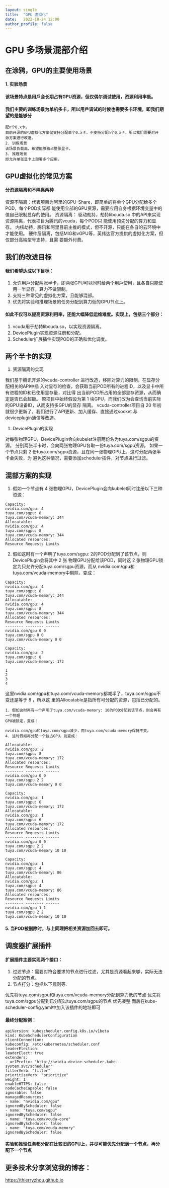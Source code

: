 ```yaml
---
layout: single
title:  "GPU 虚拟化"
date:   2022-10-24 12:00
author_profile: false
---
```


# GPU 多场景混部介绍

## 在涂鸦，GPU的主要使用场景

#### 1. 实验场景

#### 该场景特点是用戶会⻓期占有GPU资源，但仅偶尔调试使用，资源利用率低。

#### 我们主要的训练场景为单机多卡，所以用戶调试的时候也需要多卡环境，即我们期望的是能够分

```
配n个0.x卡。
目前开源的GPU虚拟化方案仅支持分配单个0.x卡，不支持分配n个0.x卡，所以我们需要对开
源方案进行改造。
2. 训练场景
该场景负载高，希望能够独占整张显卡。
3. 推理场景
即允许单张显卡上部署多个应用。
```
## GPU虚拟化的常⻅方案

#### 分资源隔离和不隔离两种

资源不隔离：代表项目为阿里的GPU-Share，即简单的将单个GPU分配给多个POD，每个POD实际都
能使用全部的GPU资源，需要应用自身根据环境变量中的值自己限制显存的使用。
资源隔离：
驱动劫持，劫持libcuda.so 中的API来实现资源隔离，代表项目为腾讯的vcuda，每个POD只
能使用预先分配的算力和显存。
内核劫持，腾讯和阿里目前主推的模式，但不开源，只能在各自的云环境中才能使用。
硬件层隔离，包括MIG和vGPU等，英伟达官方提供的虚拟化方案，但仅部分高端型号支持，且需
要额外付费。

## 我们的改进目标

#### 我们希望达成以下目标：

1. 允许用戶分配两张半卡，即两张GPU可以同时给两个用戶使用，且各自只能使用一半显存，算力不做限制。
2. 支持三种常⻅的虚拟化方案，且能够混部。
3. 优先将实验和推理场景的任务分配到算力低的GPU节点上。

#### 如此不仅可以提高资源利用率，还能大幅降低运维难度。实现上，包括三个部分：

1. vcuda用于劫持libcuda.so，以实现资源隔离。
2. DevicePlugin实现资源注册和分配。
3. Scheduler扩展插件实现POD的正确和优化调度。

## 两个半卡的实现

1. 资源隔离的实现

我们基于腾讯开源的vcuda-controller 进行改造，移除对算力的限制，在显存分配相关的API中插
入对显存的检查，会获取当前POD所有的进程ID，以及显卡中所有进程的ID和已使用显存量，对比得
出当前POD所占用的全部显存资源，从而确定是否已会超额。
原项目中始终假设为第 1 块GPU，而我们改为会查询当前实际的GPU设备ID，从而支持多GPU的显存
隔离。
vcuda-controller项目自 20 年初就很少更新了，我们进行了API更新、加入缓存、直接通过socket
与deviceplugin通信等改造。

1. DevicePlugin的实现

对每张物理GPU，DevicePlugin会向kubelet注册两份名为tuya.com/sgpu的资源。
分别两张半卡时，会向两张物理GPU各取一份tuya.com/sgpu资源。
如果一个节点只剩 2 份tuya.com/sgpu资源，且在同一张物理GPU上，这时分配两张半卡会失败，为
避免这种情况，需要添加scheduler插件，对节点进行过滤。

## 混部方案的实现


1. 假如一个节点有 4 张物理GPU，DevicePlugin会向kubelet同时注册以下三种资源：
```
Capacity:
nvidia.com/gpu: 4
tuya.com/sgpu: 8
tuya.com/vcuda-memory: 344
Allocatable:
nvidia.com/gpu: 4
tuya.com/sgpu: 8
tuya.com/vcuda-memory: 344
Allocated resources:
Resource Requests Limits
```

2. 假如这时有一个声明了tuya.com/sgpu: 2的POD分配到了该节点，则DevicePlugin会将其中 2 张
物理GPU分配给该POD，同时这 2 张物理GPU锁定为只允许分配tuya.com/sgpu资源，而从
nvidia.com/gpu和tuya.com/vcuda-memory中剔除，变成：
```
Capacity:
nvidia.com/gpu: 4
tuya.com/sgpu: 8
tuya.com/vcuda-memory: 344
Allocatable:
nvidia.com/gpu: 4
tuya.com/sgpu: 8
tuya.com/vcuda-memory: 344
Allocated resources:
Resource Requests Limits
-------- -------- ------
nvidia.com/gpu 0 0
tuya.com/sgpu 0 0
tuya.com/vcuda-memory 0 0
```

```
Capacity:
nvidia.com/gpu: 2
tuya.com/sgpu: 8
tuya.com/vcuda-memory: 172
```
```
1
2
3
4
```

这里nvidia.com/gpu和tuya.com/vcuda-memory都减半了，tuya.com/sgpu不变还是等于 8 ，所以这
里的Allocatable是指所有可分配的资源，包括已分配的。

```
1. 假如这时再有一个声明了tuya.com/vcuda-memory: 10的POD分配到该节点，则会再有一个物理
GPU被锁定，变成：
```
```
nvidia.com/gpu和tuya.com/sgpu减少，而tuya.com/vcuda-memory保持不变。
4. 这时假如再分配一个独占GPU，则变成：
```
```
Allocatable:
nvidia.com/gpu: 2
tuya.com/sgpu: 8
tuya.com/vcuda-memory: 172
Allocated resources:
Resource Requests Limits
-------- -------- ------
nvidia.com/gpu 0 0
tuya.com/sgpu 2 2
tuya.com/vcuda-memory 0 0
```

```
Capacity:
nvidia.com/gpu: 1
tuya.com/sgpu: 6
tuya.com/vcuda-memory: 172
Allocatable:
nvidia.com/gpu: 1
tuya.com/sgpu: 6
tuya.com/vcuda-memory: 172
Allocated resources:
Resource Requests Limits
-------- -------- ------
nvidia.com/gpu 0 0
tuya.com/sgpu 2 2
tuya.com/vcuda-memory 10 10
```

```
Capacity:
nvidia.com/gpu: 1
tuya.com/sgpu: 4
tuya.com/vcuda-memory: 86
Allocatable:
nvidia.com/gpu: 1
tuya.com/sgpu: 4
tuya.com/vcuda-memory: 86
Allocated resources:
Resource Requests Limits
-------- -------- ------
nvidia.com/gpu 1 1
tuya.com/sgpu 2 2
tuya.com/vcuda-memory 10 10
```

#### 5. 当POD被删除时，与上同理把相关资源加回去即可。

## 调度器扩展插件

#### 扩展插件主要实现两个接口：

1. 过滤节点：需要对符合要求的节点进行过滤，尤其是资源看起来够，实际无法分配的节点。
2. 节点打分：包括以下规则等.

优先将tuya.com/sgpu和tuya.com/vcuda-memory分配到算力低的节点
优先将tuya.com/sgpu分配到已分配过tuya.com/sgpu的节点
优先凑整
而后在kube-scheduler-config.yaml中加入该插件的地址即可

#### 最终分配案例：

```shell
apiVersion: kubescheduler.config.k8s.io/v1beta
kind: KubeSchedulerConfiguration
clientConnection:
kubeconfig: /etc/kubernetes/scheduler.conf
leaderElection:
leaderElect: true
extenders:
- urlPrefix: "http://nvidia-device-scheduler.kube-system.svc/scheduler"
filterVerb: "filter"
prioritizeVerb: "prioritize"
weight: 1
enableHTTPS: false
nodeCacheCapable: false
ignorable: false
managedResources:
- name: "nvidia.com/gpu"
ignoredByScheduler: false
- name: "tuya.com/sgpu"
ignoredByScheduler: false
- name: "tuya.com/vcuda-core"
ignoredByScheduler: false
- name: "tuya.com/vcuda-memory"
ignoredByScheduler: false

```

#### 实验和推理任务都分配在比较旧的GPU上，并尽可能优先分配满一个节点，再分配下一个节点

## 更多技术分享浏览我的博客：  
https://thierryzhou.github.io